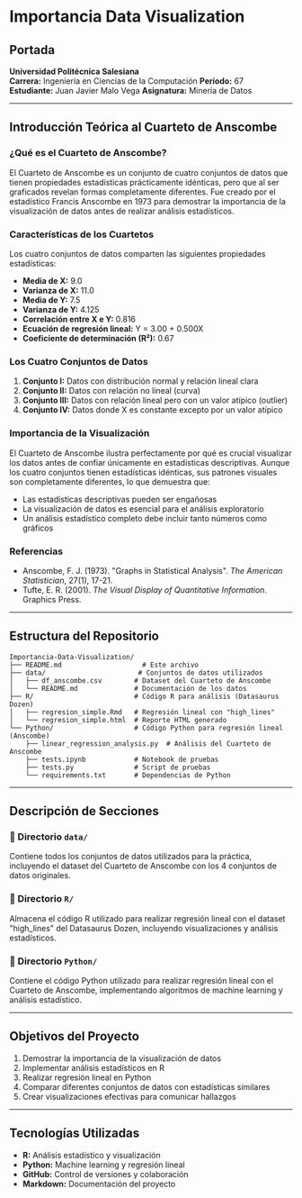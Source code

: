 # Importancia Data Visualization

## Portada

**Universidad Politécnica Salesiana**  
**Carrera:** Ingeniería en Ciencias de la Computación
**Período:** 67  
**Estudiante:** Juan Javier Malo Vega
**Asignatura:** Minería de Datos 

---

## Introducción Teórica al Cuarteto de Anscombe

### ¿Qué es el Cuarteto de Anscombe?

El Cuarteto de Anscombe es un conjunto de cuatro conjuntos de datos que tienen propiedades estadísticas prácticamente idénticas, pero que al ser graficados revelan formas completamente diferentes. Fue creado por el estadístico Francis Anscombe en 1973 para demostrar la importancia de la visualización de datos antes de realizar análisis estadísticos.

### Características de los Cuartetos

Los cuatro conjuntos de datos comparten las siguientes propiedades estadísticas:

- **Media de X:** 9.0
- **Varianza de X:** 11.0
- **Media de Y:** 7.5
- **Varianza de Y:** 4.125
- **Correlación entre X e Y:** 0.816
- **Ecuación de regresión lineal:** Y = 3.00 + 0.500X
- **Coeficiente de determinación (R²):** 0.67

### Los Cuatro Conjuntos de Datos

1. **Conjunto I:** Datos con distribución normal y relación lineal clara
2. **Conjunto II:** Datos con relación no lineal (curva)
3. **Conjunto III:** Datos con relación lineal pero con un valor atípico (outlier)
4. **Conjunto IV:** Datos donde X es constante excepto por un valor atípico

### Importancia de la Visualización

El Cuarteto de Anscombe ilustra perfectamente por qué es crucial visualizar los datos antes de confiar únicamente en estadísticas descriptivas. Aunque los cuatro conjuntos tienen estadísticas idénticas, sus patrones visuales son completamente diferentes, lo que demuestra que:

- Las estadísticas descriptivas pueden ser engañosas
- La visualización de datos es esencial para el análisis exploratorio
- Un análisis estadístico completo debe incluir tanto números como gráficos

### Referencias

- Anscombe, F. J. (1973). "Graphs in Statistical Analysis". *The American Statistician*, 27(1), 17-21.
- Tufte, E. R. (2001). *The Visual Display of Quantitative Information*. Graphics Press.

---

## Estructura del Repositorio

```
Importancia-Data-Visualization/
├── README.md                    # Este archivo
├── data/                       # Conjuntos de datos utilizados
│   ├── df_anscombe.csv        # Dataset del Cuarteto de Anscombe
│   └── README.md              # Documentación de los datos
├── R/                         # Código R para análisis (Datasaurus Dozen)
│   ├── regresion_simple.Rmd   # Regresión lineal con "high_lines"
│   └── regresion_simple.html  # Reporte HTML generado
└── Python/                    # Código Python para regresión lineal (Anscombe)
    ├── linear_regression_analysis.py  # Análisis del Cuarteto de Anscombe
    ├── tests.ipynb            # Notebook de pruebas
    ├── tests.py               # Script de pruebas
    └── requirements.txt       # Dependencias de Python
```

---

## Descripción de Secciones

### 📁 Directorio `data/`
Contiene todos los conjuntos de datos utilizados para la práctica, incluyendo el dataset del Cuarteto de Anscombe con los 4 conjuntos de datos originales.

### 📁 Directorio `R/`
Almacena el código R utilizado para realizar regresión lineal con el dataset "high_lines" del Datasaurus Dozen, incluyendo visualizaciones y análisis estadísticos.

### 📁 Directorio `Python/`
Contiene el código Python utilizado para realizar regresión lineal con el Cuarteto de Anscombe, implementando algoritmos de machine learning y análisis estadístico.

---

## Objetivos del Proyecto

1. Demostrar la importancia de la visualización de datos
2. Implementar análisis estadísticos en R
3. Realizar regresión lineal en Python
4. Comparar diferentes conjuntos de datos con estadísticas similares
5. Crear visualizaciones efectivas para comunicar hallazgos

---

## Tecnologías Utilizadas

- **R:** Análisis estadístico y visualización
- **Python:** Machine learning y regresión lineal
- **GitHub:** Control de versiones y colaboración
- **Markdown:** Documentación del proyecto